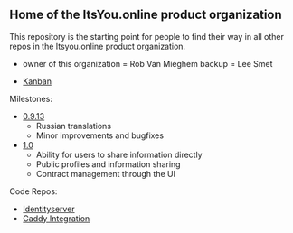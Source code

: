 ## Home of the ItsYou.online product organization

This repository is the starting point for people to find their way in all other repos in the Itsyou.online product organization.

- owner of this organization = Rob Van Mieghem 
  backup = Lee Smet

- [Kanban](https://waffle.io/itsyouonline/home)


Milestones:
- [0.9.13](https://waffle.io/itsyouonline/home?milestone=0.9.12)
  * Russian translations
  * Minor improvements and bugfixes
- [1.0](https://waffle.io/itsyouonline/home?milestone=1.0)
  * Ability for users to share information directly
  * Public profiles and information sharing
  * Contract management through the UI

Code Repos:
- [Identityserver](https://github.com/itsyouonline/identityserver)
- [Caddy Integration](https://github.com/itsyouonline/caddy-integration)



